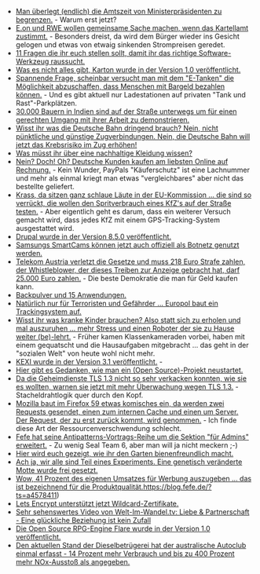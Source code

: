 * [Man überlegt (endlich) die Amtszeit von Ministerpräsidenten zu begrenzen.](https://blog.fefe.de/?ts=a458f863) - Warum erst jetzt?
* [E.on und RWE wollen gemeinsame Sache machen, wenn das Kartellamt zustimmt.](https://blog.fefe.de/?ts=a458f8d8) - Besonders dreist, da wird dem Bürger wieder ins Gesicht gelogen und etwas von etwaig sinkenden Strompreisen geredet.
* [11 Fragen die ihr euch stellen sollt, damit ihr das richtige Software-Werkzeug raussucht.](https://opensource.com/article/18/3/pick-right-technology)
* [Was es nicht alles gibt, Karton wurde in der Version 1.0 veröffentlicht.](https://www.phoronix.com/scan.php?page=news_item&px=Karton-1.0-Released)
* [Spannende Frage, scheinbar versucht man mit dem "E-Tanken" die Möglichkeit abzuschaffen, dass Menschen mit Bargeld bezahlen können.](https://www.heise.de/forum/heise-online/News-Kommentare/E-Mobilitaet-Rund-zehntausend-Ladepunkte-in-Deutschland-offiziell-verfuegbar/Anonymes-E-Tanken-moeglich/posting-32020843/show/) - Und es gibt aktuell nur Ladestationen auf privaten "Tank und Rast"-Parkplätzen.
* [30.000 Bauern in Indien sind auf der Straße unterwegs um für einen gerechten Umgang mit ihrer Arbeit zu demonstrieren.](https://netzfrauen.org/2018/03/12/farmersmarch/)
* [Wisst ihr was die Deutsche Bahn dringend brauch? Nein, nicht pünktliche und günstige Zugverbindungen. Nein, die Deutsche Bahn will jetzt das Krebsrisiko im Zug erhöhen!](https://www.golem.de/news/eigenes-netz-deutsche-bahn-will-eigene-mobilfunkmasten-aufstellen-1803-133289.html)
* [Was müsst ihr über eine nachhaltige Kleidung wissen?](https://www.careelite.de/nachhaltige-mode-fair-trade-kleidung/)
* [Nein? Doch! Oh? Deutsche Kunden kaufen am liebsten Online auf Rechnung.](https://www.heise.de/newsticker/meldung/Verbraucher-kaufen-im-Internet-am-liebsten-auf-Rechnung-3991638.html) - Kein Wunder, PayPals "Käuferschutz" ist eine Lachnummer und mehr als einmal kriegt man etwas "vergleichbares" aber nicht das bestellte geliefert.
* [Krass, da sitzen ganz schlaue Läute in der EU-Kommission ... die sind so verrückt, die wollen den Spritverbrauch eines KfZ's auf der Straße testen.](https://www.heise.de/newsticker/meldung/Kfz-Abgastests-EU-Kommission-will-Spritverbrauch-auf-der-Strasse-messen-3991560.html) - Aber eigentlich geht es darum, dass ein weiterer Versuch gemacht wird, dass jedes KfZ mit einem GPS-Tracking-System ausgestattet wird.
* [Drupal wurde in der Version 8.5.0 veröffentlicht.](https://www.heise.de/newsticker/meldung/Drupal-8-5-0-Besseres-Mediensystem-Workflows-und-PHP-7-2-Unterstuetzung-3991476.html)
* [Samsungs SmartCams können jetzt auch offiziell als Botnetz genutzt werden.](https://www.heise.de/security/meldung/SmartCam-Kritische-Sicherheitsluecken-in-Cloud-Anbindung-von-Samsung-IP-Kameras-3990242.html)
* [Telekom Austria verletzt die Gesetze und muss 218 Euro Strafe zahlen, der Whistleblower, der dieses Treiben zur Anzeige gebracht hat, darf 25.000 Euro zahlen.](https://blog.fefe.de/?ts=a458b0e0) - Die beste Demokratie die man für Geld kaufen kann.
* [Backpulver und 15 Anwendungen.](https://www.smarticular.net/ungewoehnliche-anwendungen-fuer-backpulver/)
* [Natürlich nur für Terroristen und Gefährder ... Europol baut ein Trackingsystem auf.](https://www.heise.de/newsticker/meldung/Europaeische-Polizeibehoerden-wollen-Verdaechtige-grenzueberschreitend-tracken-3991177.html)
* [Wisst ihr was kranke Kinder brauchen? Also statt sich zu erholen und mal auszuruhen ... mehr Stress und einen Roboter der sie zu Hause weiter (be)-lehrt.](https://www.heise.de/newsticker/meldung/Virtuelles-Klassenzimmer-Roboter-helfen-kranken-Kindern-bei-Unterrichtsteilnahme-3990705.html) - Früher kamen Klassenkameraden vorbei, haben mit einem gequatscht und die Hausaufgaben mitgebracht ... das geht in der "sozialen Welt" von heute wohl nicht mehr.
* [KEXI wurde in der Version 3.1 veröffentlicht.](https://www.phoronix.com/scan.php?page=news_item&px=KEXI-3.1-Released) - 
* [Hier gibt es Gedanken, wie man ein (Open Source)-Projekt neustartet.](https://opensource.com/article/18/3/rebooting-open-source-project)
* [Da die Geheimdienste TLS 1.3 nicht so sehr verkacken konnten, wie sie es wollten, warnen sie jetzt mit mehr Überwachung wegen TLS 1.3.](https://www.heise.de/security/meldung/Verschluesselung-GCHQ-kritisiert-die-kommende-TLS-Version-3991653.html) - Stacheldrahtlogik quer durch den Kopf.
* [Mozilla baut im Firefox 59 etwas komisches ein, da werden zwei Requests gesendet, einen zum internen Cache und einen um Server. Der Request, der zu erst zurück kommt, wird genommen.](https://www.golem.de/news/mozilla-firefox-59-ueberlistet-den-festplatten-cache-mit-dem-netzwerk-1803-133313.html) - Ich finde diese Art der Ressourcenverschwendung schlecht.
* [Fefe hat seine Antipatterns-Vortrags-Reihe um die Sektion "für Admins" erweitert.](https://blog.fefe.de/?ts=a4592474) - Zu wenig Seal Team 6, aber man will ja nicht meckern ;-)
* [Hier wird euch gezeigt, wie ihr den Garten bienenfreundlich macht.](https://www.careelite.de/bienenweide-garten-bienen/)
* [Ach ja, wir alle sind Teil eines Experiments. Eine genetisch veränderte Motte wurde frei gesetzt.](https://netzfrauen.org/2018/03/13/moskitos/)
* [Wow, 41 Prozent des eigenen Umsatzes für Werbung auszugeben ... das ist bezeichnend für die Produktqualität.]()https://blog.fefe.de/?ts=a4578411)
* [Lets Encrypt unterstützt jetzt Wildcard-Zertifikate.](https://www.golem.de/news/https-let-s-encrypt-rollt-wildcard-zertifikate-aus-1803-133337.html)
* [Sehr sehenswertes Video von Welt-Im-Wandel.tv: Liebe & Partnerschaft - Eine glückliche Beziehung ist kein Zufall](http://www.welt-im-wandel.tv/video/liebe-partnerschaft-eine-glueckliche-beziehung-ist-kein-zufall/)
* [Die Open Source RPG-Engine Flare wurde in der Version 1.0 veröffentlicht.](https://www.pro-linux.de/news/1/25699/freie-rpg-engine-flare-erreicht-version-10.html)
* [Den aktuellen Stand der Dieselbetrügerei hat der australische Autoclub einmal erfasst - 14 Prozent mehr Verbrauch und bis zu 400 Prozent mehr NOx-Ausstoß als angegeben.](https://blog.fefe.de/?ts=a4563066)
